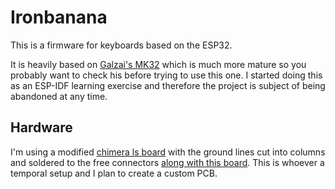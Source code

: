 # Ironbanana

This is a firmware for keyboards based on the ESP32.

It is heavily based on [Galzai's MK32](https://github.com/Galzai/MK32) which is much more mature so you probably want to check his before trying to use this one. I started doing this as an ESP-IDF learning exercise and therefore the project is subject of being abandoned at any time.

## Hardware
I'm using a modified [chimera ls board](https://github.com/GlenPickle/Chimera) with the ground lines cut into columns and soldered to the free connectors [along with this board](https://easyeda.com/editor#id=3bc6005ff632444b8dbe011c222f33c0|7e9e5cd462c54c739974ab717fe0ccea). This is whoever a temporal setup and I plan to create a custom PCB.
